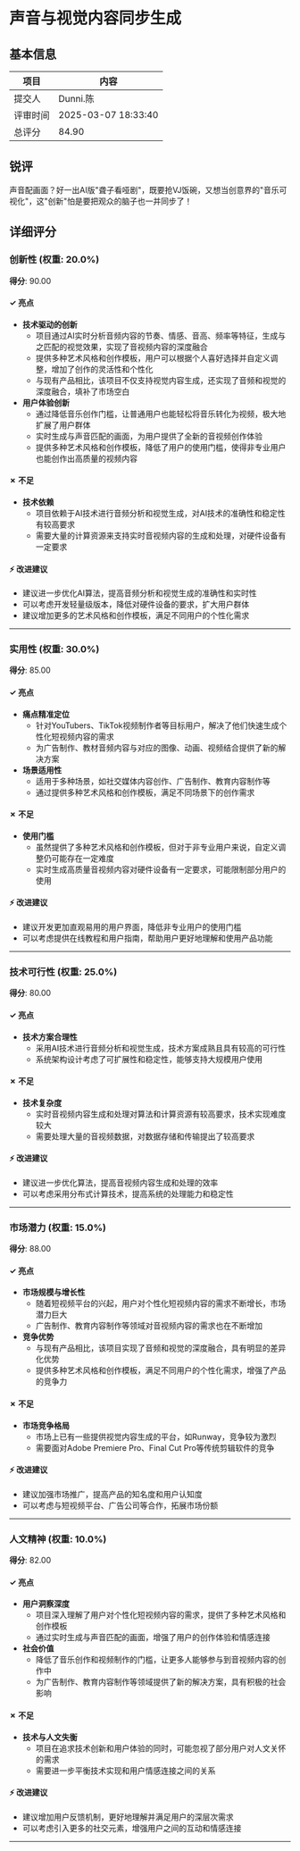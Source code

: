 # 声音与视觉内容同步生成

## 基本信息

| 项目 | 内容 |
|------|------|
| 提交人 | Dunni.陈 |
| 评审时间 | 2025-03-07 18:33:40 |
| 总评分 | 84.90 |

## 锐评

声音配画面？好一出AI版"聋子看哑剧"，既要抢VJ饭碗，又想当创意界的"音乐可视化"，这"创新"怕是要把观众的脑子也一并同步了！

## 详细评分

### 创新性 (权重: 20.0%)

**得分**: 90.00

#### ✓ 亮点

* **技术驱动的创新**
  * 项目通过AI实时分析音频内容的节奏、情感、音高、频率等特征，生成与之匹配的视觉效果，实现了音视频内容的深度融合
  * 提供多种艺术风格和创作模板，用户可以根据个人喜好选择并自定义调整，增加了创作的灵活性和个性化
  * 与现有产品相比，该项目不仅支持视觉内容生成，还实现了音频和视觉的深度融合，填补了市场空白
* **用户体验创新**
  * 通过降低音乐创作门槛，让普通用户也能轻松将音乐转化为视频，极大地扩展了用户群体
  * 实时生成与声音匹配的画面，为用户提供了全新的音视频创作体验
  * 提供多种艺术风格和创作模板，降低了用户的使用门槛，使得非专业用户也能创作出高质量的视频内容

#### ✗ 不足

* **技术依赖**
  * 项目依赖于AI技术进行音频分析和视觉生成，对AI技术的准确性和稳定性有较高要求
  * 需要大量的计算资源来支持实时音视频内容的生成和处理，对硬件设备有一定要求

#### ⚡ 改进建议

* 建议进一步优化AI算法，提高音频分析和视觉生成的准确性和实时性
* 可以考虑开发轻量级版本，降低对硬件设备的要求，扩大用户群体
* 建议增加更多的艺术风格和创作模板，满足不同用户的个性化需求

---

### 实用性 (权重: 30.0%)

**得分**: 85.00

#### ✓ 亮点

* **痛点精准定位**
  * 针对YouTubers、TikTok视频制作者等目标用户，解决了他们快速生成个性化短视频内容的需求
  * 为广告制作、教材音频内容与对应的图像、动画、视频结合提供了新的解决方案
* **场景适用性**
  * 适用于多种场景，如社交媒体内容创作、广告制作、教育内容制作等
  * 通过提供多种艺术风格和创作模板，满足不同场景下的创作需求

#### ✗ 不足

* **使用门槛**
  * 虽然提供了多种艺术风格和创作模板，但对于非专业用户来说，自定义调整仍可能存在一定难度
  * 实时生成高质量音视频内容对硬件设备有一定要求，可能限制部分用户的使用

#### ⚡ 改进建议

* 建议开发更加直观易用的用户界面，降低非专业用户的使用门槛
* 可以考虑提供在线教程和用户指南，帮助用户更好地理解和使用产品功能

---

### 技术可行性 (权重: 25.0%)

**得分**: 80.00

#### ✓ 亮点

* **技术方案合理性**
  * 采用AI技术进行音频分析和视觉生成，技术方案成熟且具有较高的可行性
  * 系统架构设计考虑了可扩展性和稳定性，能够支持大规模用户使用

#### ✗ 不足

* **技术复杂度**
  * 实时音视频内容生成和处理对算法和计算资源有较高要求，技术实现难度较大
  * 需要处理大量的音视频数据，对数据存储和传输提出了较高要求

#### ⚡ 改进建议

* 建议进一步优化算法，提高音视频内容生成和处理的效率
* 可以考虑采用分布式计算技术，提高系统的处理能力和稳定性

---

### 市场潜力 (权重: 15.0%)

**得分**: 88.00

#### ✓ 亮点

* **市场规模与增长性**
  * 随着短视频平台的兴起，用户对个性化短视频内容的需求不断增长，市场潜力巨大
  * 广告制作、教育内容制作等领域对音视频内容的需求也在不断增加
* **竞争优势**
  * 与现有产品相比，该项目实现了音频和视觉的深度融合，具有明显的差异化优势
  * 提供多种艺术风格和创作模板，满足不同用户的个性化需求，增强了产品的竞争力

#### ✗ 不足

* **市场竞争格局**
  * 市场上已有一些提供视觉内容生成的平台，如Runway，竞争较为激烈
  * 需要面对Adobe Premiere Pro、Final Cut Pro等传统剪辑软件的竞争

#### ⚡ 改进建议

* 建议加强市场推广，提高产品的知名度和用户认知度
* 可以考虑与短视频平台、广告公司等合作，拓展市场份额

---

### 人文精神 (权重: 10.0%)

**得分**: 82.00

#### ✓ 亮点

* **用户洞察深度**
  * 项目深入理解了用户对个性化短视频内容的需求，提供了多种艺术风格和创作模板
  * 通过实时生成与声音匹配的画面，增强了用户的创作体验和情感连接
* **社会价值**
  * 降低了音乐创作和视频制作的门槛，让更多人能够参与到音视频内容的创作中
  * 为广告制作、教育内容制作等领域提供了新的解决方案，具有积极的社会影响

#### ✗ 不足

* **技术与人文失衡**
  * 项目在追求技术创新和用户体验的同时，可能忽视了部分用户对人文关怀的需求
  * 需要进一步平衡技术实现和用户情感连接之间的关系

#### ⚡ 改进建议

* 建议增加用户反馈机制，更好地理解并满足用户的深层次需求
* 可以考虑引入更多的社交元素，增强用户之间的互动和情感连接

---

